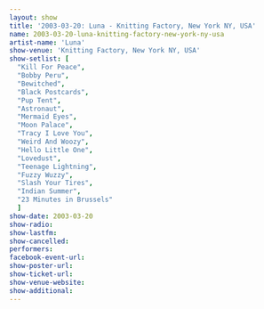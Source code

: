 ```yaml
---
layout: show
title: '2003-03-20: Luna - Knitting Factory, New York NY, USA'
name: 2003-03-20-luna-knitting-factory-new-york-ny-usa
artist-name: 'Luna'
show-venue: 'Knitting Factory, New York NY, USA'
show-setlist: [
  "Kill For Peace",
  "Bobby Peru",
  "Bewitched",
  "Black Postcards",
  "Pup Tent",
  "Astronaut",
  "Mermaid Eyes",
  "Moon Palace",
  "Tracy I Love You",
  "Weird And Woozy",
  "Hello Little One",
  "Lovedust",
  "Teenage Lightning",
  "Fuzzy Wuzzy",
  "Slash Your Tires",
  "Indian Summer",
  "23 Minutes in Brussels"
  ]
show-date: 2003-03-20
show-radio: 
show-lastfm: 
show-cancelled: 
performers: 
facebook-event-url: 
show-poster-url: 
show-ticket-url: 
show-venue-website: 
show-additional: 
---
```


